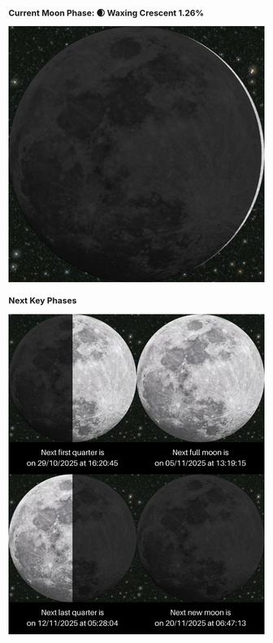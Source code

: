 ### Current Moon Phase: 🌒 Waxing Crescent 1.26%
![Moon Phase](moonphase.png)
### Next Key Phases
![Gallery](gallery.png)